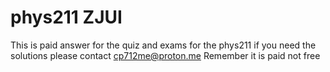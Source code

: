 # phys211 ZJUI
This is paid answer for the quiz and exams for the phys211
if you need the solutions please contact cp712me@proton.me
Remember it is paid not free
